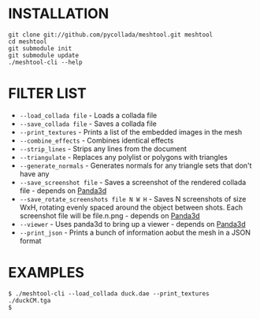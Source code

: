 INSTALLATION
============
    git clone git://github.com/pycollada/meshtool.git meshtool
    cd meshtool
    git submodule init
    git submodule update
    ./meshtool-cli --help

FILTER LIST
===========
* ``--load_collada file`` - Loads a collada file
* ``--save_collada file`` - Saves a collada file
* ``--print_textures`` - Prints a list of the embedded images in the mesh
* ``--combine_effects`` - Combines identical effects
* ``--strip_lines`` - Strips any lines from the document
* ``--triangulate`` - Replaces any polylist or polygons with triangles
* ``--generate_normals`` - Generates normals for any triangle sets that don't have any
* ``--save_screenshot file`` - Saves a screenshot of the rendered collada file - depends on [Panda3d](http://www.panda3d.org/)
* ``--save_rotate_screenshots file N W H`` - Saves N screenshots of size WxH, rotating evenly spaced around the object between shots. Each screenshot file will be file.n.png - depends on [Panda3d](http://www.panda3d.org/)
* ``--viewer`` - Uses panda3d to bring up a viewer - depends on [Panda3d](http://www.panda3d.org/)
* ``--print_json`` - Prints a bunch of information aobut the mesh in a JSON format

EXAMPLES
========
    $ ./meshtool-cli --load_collada duck.dae --print_textures
    ./duckCM.tga
    $
